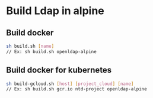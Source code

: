 # Build Ldap in alpine

## Build docker

```bash
sh build.sh [name]
// Ex: sh build.sh openldap-alpine
```

## Build docker for kubernetes

```bash
sh build-gcloud.sh [host] [project_cloud] [name]
// Ex: sh build.sh gcr.io ntd-project openldap-alpine
```
